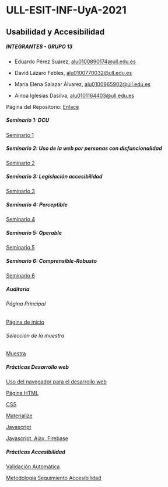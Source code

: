 # ULL-ESIT-INF-UyA-2021

## Usabilidad y Accesibilidad

##### INTEGRANTES - GRUPO 13

+ Eduardo Pérez Suárez, [alu0100890174@ull.edu.es](alu0100890174@ull.edu.es)

+ David Lázaro Febles, [alu0100770032@ull.edu.es](alu0100770032@ull.edu.es)

+ Maria Elena Salazar Álvarez, [alu0100965902@ull.edu.es](alu0100965902@ull.edu.es)

+ Ainoa Iglesias Dasilva, [alu0101164403@ull.edu.es](alu0101164403@ull.edu.es)


Página del Repositorio: [Enlace](https://educande05.github.io/ULL-ESIT-INF-UyA-2021/)

##### Seminario 1: DCU 
[Seminario 1](https://github.com/educande05/ULL-ESIT-INF-UyA-2021/blob/main/Seminarios/Seminario%201%20DCU/README.md)

##### Seminario 2: Uso de la web por personas con disfuncionalidad
[Seminario 2](https://github.com/educande05/ULL-ESIT-INF-UyA-2021/blob/main/Seminarios/Seminario%202%20Uso%20de%20la%20web%20por%20personas%20con%20disfuncionalidad/Uso%20de%20la%20web%20por%20personas%20con%20disfuncionalidad.md)

##### Seminario 3: Legislación accesibilidad
[Seminario 3](https://github.com/educande05/ULL-ESIT-INF-UyA-2021/blob/main/Seminarios/Seminario%203%20Legislaci%C3%B3n%20Accesibilidad/LEGISLACI%C3%93N%20ACCESIBILIDAD.pdf)

##### Seminario 4: Perceptible
[Seminario 4](https://github.com/educande05/ULL-ESIT-INF-UyA-2021/blob/main/Seminarios/Seminario%204%20Perceptible/Seminario%20perceptible.pdf)

##### Seminario 5: Operable
[Seminario 5](https://github.com/educande05/ULL-ESIT-INF-UyA-2021/tree/main/Seminarios/Seminario%205%20Operable)

##### Seminario 6: Comprensible-Robusto
[Seminario 6](https://github.com/educande05/ULL-ESIT-INF-UyA-2021/tree/main/Seminarios/Seminario%206%20Comprensible%20y%20Robusto)

##### Auditoria
###### Página Principal
[Página de inicio](https://github.com/educande05/ULL-ESIT-INF-UyA-2021/tree/main/Seminarios/Auditoria%20P%C3%A1gina%20principal)

###### Selección de la muestra
[Muestra](https://github.com/educande05/ULL-ESIT-INF-UyA-2021/blob/main/Seminarios/Auditoria%20Muestra/Selecci%C3%B3n%20de%20la%20muestra-%20Grupo%2013.pdf)


##### Prácticas Desarrollo web

[Uso del navegador para el desarrollo web](https://github.com/educande05/ULL-ESIT-INF-UyA-2021/tree/main/Pr%C3%A1cticas/Uso%20del%20navegador%20para%20el%20desarrollo%20web)

[Página HTML](https://github.com/educande05/ULL-ESIT-INF-UyA-2021/tree/main/Pr%C3%A1cticas/Introduccion%20HTML)

[CSS](https://github.com/educande05/ULL-ESIT-INF-UyA-2021/tree/main/Pr%C3%A1cticas/Introducci%C3%B3n%20a%20CSS)

[Materialize](https://github.com/educande05/ULL-ESIT-INF-UyA-2021/tree/main/Pr%C3%A1cticas/Materialize)

[Javascript](https://github.com/educande05/ULL-ESIT-INF-UyA-2021/tree/main/Pr%C3%A1cticas/Introducci%C3%B3n%20a%20Javascript)

[Javascript, Ajax, Firebase](https://github.com/educande05/ULL-ESIT-INF-UyA-2021/tree/main/Pr%C3%A1cticas/Java%20Script%20Ajax%3B%20Firebase)

##### Prácticas Accesibilidad

[Validación Automática](https://github.com/educande05/ULL-ESIT-INF-UyA-2021/tree/main/Pr%C3%A1cticas/Validaci%C3%B3n%20Autom%C3%A1tica)

[Metodología Seguimiento Accesibilidad](https://github.com/educande05/ULL-ESIT-INF-UyA-2021/blob/main/Pr%C3%A1cticas/Metodologia%20Seguimiento%20Accesibilidad/Pr%C3%A1ctica%20de%20Accesibilidad%20Grupo%2013.pdf)